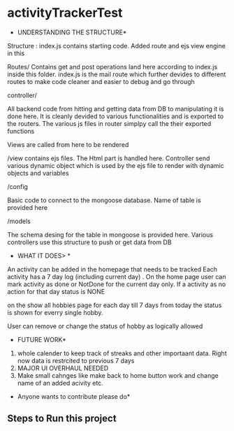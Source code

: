 # activityTrackerTest

* UNDERSTANDING THE STRUCTURE*

Structure :
index.js contains starting code. Added route and ejs view engine in this

Routes/
Contains get and post operations land here according to index.js inside this folder. 
index.js is the mail route which further devides to different routes to make code cleaner and easier to debug and go through

controller/

All backend code from hitting and getting data from DB to manipulating it is done here. It is cleanly devided to various functionalities and is exported to the routers. 
The various js files in router simplpy call the their exported functions

Views are called from here to be rendered

/view
contains ejs files. The Html part is handled here. Controller send various dynamic object which is used by the ejs file to render with dynamic objects and variables 

/config

Basic code to connect to the mongoose database. Name of table is provided here

/models

The schema desing for the table in mongoose is provided here. Various controllers use this structure to push or get data from DB

* WHAT IT DOES> *

An activity can be added in the homepage that needs to be tracked
Each activity has a 7 day log (including current day) . 
On the home page user can mark activity as done or NotDone for the current day only. 
If a activity as no action for that day status is NONE

on the show all hobbies page for each day till 7 days from today the status is shown for everry single hobby.

User can remove or change the status of hobby as logically allowed

* FUTURE WORK*
1) whole calender to keep track of streaks and other importaant data. Right now data is restrcited to previous 7 days
2) MAJOR UI OVERHAUL NEEDED
3) Make small cahnges like make back to home button work and change name of an added acivity etc.

* Anyone wants to contribute please do*

## Steps to Run this project
